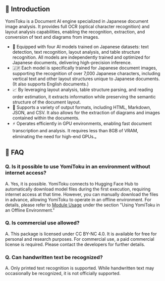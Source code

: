 ## 🌟 Introduction

YomiToku is a Document AI engine specialized in Japanese document image analysis. It provides full OCR (optical character recognition) and layout analysis capabilities, enabling the recognition, extraction, and conversion of text and diagrams from images.

- 🤖 Equipped with four AI models trained on Japanese datasets: text detection, text recognition, layout analysis, and table structure recognition. All models are independently trained and optimized for Japanese documents, delivering high-precision inference.
- 🇯🇵 Each model is specifically trained for Japanese document images, supporting the recognition of over 7,000 Japanese characters, including vertical text and other layout structures unique to Japanese documents. (It also supports English documents.)
- 📈 By leveraging layout analysis, table structure parsing, and reading order estimation, it extracts information while preserving the semantic structure of the document layout.
- 📄 Supports a variety of output formats, including HTML, Markdown, JSON, and CSV. It also allows for the extraction of diagrams and images contained within the documents.
- ⚡ Operates efficiently in GPU environments, enabling fast document transcription and analysis. It requires less than 8GB of VRAM, eliminating the need for high-end GPUs.。

## 🙋 FAQ

### Q. Is it possible to use YomiToku in an environment without internet access?

A. Yes, it is possible.
YomiToku connects to Hugging Face Hub to automatically download model files during the first execution, requiring internet access at that time. However, you can manually download the files in advance, allowing YomiToku to operate in an offline environment. For details, please refer to [Module Usage](module.en.md) under the section "Using YomiToku in an Offline Environment."

### Q. Is commercial use allowed?

A. This package is licensed under CC BY-NC 4.0. It is available for free for personal and research purposes. For commercial use, a paid commercial license is required. Please contact the developers for further details.

### Q. Can handwritten text be recognized?

A. Only printed text recognition is supported. While handwritten text may occasionally be recognized, it is not officially supported.
